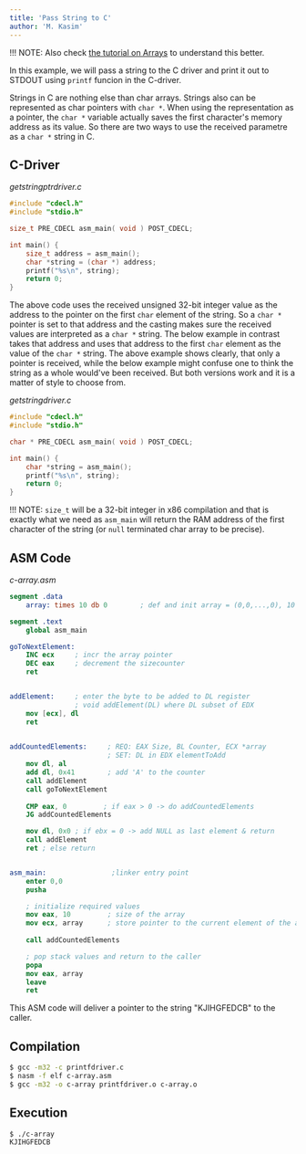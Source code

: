 ```yaml
---
title: 'Pass String to C'
author: 'M. Kasim'
---
```


!!! NOTE: Also check [the tutorial on Arrays](../arrays) to understand this better.

In this example, we will pass a string to the C driver and print it out to STDOUT using `printf` funcion in the C-driver.

Strings in C are nothing else than char arrays. Strings also can be represented as char pointers with `char *`. When using the representation as a pointer, the `char *` variable actually saves the first character's memory address as its value. So there are two ways to use the received parametre as a `char *` string in C.

## C-Driver
_getstringptrdriver.c_
``` C
#include "cdecl.h"
#include "stdio.h"

size_t PRE_CDECL asm_main( void ) POST_CDECL;

int main() {
    size_t address = asm_main();
    char *string = (char *) address;
    printf("%s\n", string);
    return 0;
}
```

The above code uses the received unsigned 32-bit integer value as the address to the pointer on the first `char` element of the string.
So a `char *` pointer is set to that address and the casting makes sure the received values are interpreted as a `char *` string.
The below example in contrast takes that address and uses that address to the first `char` element as the value of the `char *` string.
The above example shows clearly, that only a pointer is received, while the below example might confuse one to think the string as a whole would've been received. But both versions work and it is a matter of style to choose from.

_getstringdriver.c_
``` C
#include "cdecl.h"
#include "stdio.h"

char * PRE_CDECL asm_main( void ) POST_CDECL;

int main() {
    char *string = asm_main();
    printf("%s\n", string);
    return 0;
}
```

!!! NOTE: `size_t` will be a 32-bit integer in x86 compilation and that is exactly what we need as `asm_main` will return the RAM address of the first character of the string (or `null` terminated char array to be precise).


## ASM Code

_c-array.asm_
``` NASM
segment .data
    array: times 10 db 0        ; def and init array = (0,0,...,0), 10 elements

segment .text
    global asm_main

goToNextElement:
    INC ecx     ; incr the array pointer
    DEC eax     ; decrement the sizecounter
    ret


addElement:     ; enter the byte to be added to DL register
                ; void addElement(DL) where DL subset of EDX
    mov [ecx], dl
    ret
    

addCountedElements:     ; REQ: EAX Size, BL Counter, ECX *array
                        ; SET: DL in EDX elementToAdd
    mov dl, al
    add dl, 0x41        ; add 'A' to the counter
    call addElement
    call goToNextElement
    
    CMP eax, 0         ; if eax > 0 -> do addCountedElements
    JG addCountedElements

    mov dl, 0x0 ; if ebx = 0 -> add NULL as last element & return
    call addElement
    ret ; else return


asm_main:                ;linker entry point
    enter 0,0
    pusha

    ; initialize required values
    mov eax, 10         ; size of the array
    mov ecx, array      ; store pointer to the current element of the array
    
    call addCountedElements

    ; pop stack values and return to the caller
    popa
    mov eax, array
    leave
    ret
```

This ASM code will deliver a pointer to the string "KJIHGFEDCB" to the caller.


## Compilation

``` bash
$ gcc -m32 -c printfdriver.c
$ nasm -f elf c-array.asm
$ gcc -m32 -o c-array printfdriver.o c-array.o
```

## Execution

``` bash
$ ./c-array
KJIHGFEDCB
```

